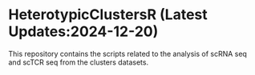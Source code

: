 # HeterotypicClustersR (Latest Updates:2024-12-20)
This repository contains the scripts related to the analysis of scRNA seq and scTCR seq from the clusters datasets. 
